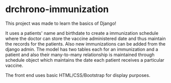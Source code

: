 # drchrono-immunization
This project was made to learn the basics of Django!

It uses a patients' name and birthdate to create a immunization schedule where the doctor can store the vaccine administered date and thus maintain the records for the patients. Also new immunizations can be added from the django admin.
The model has two tables each for an immunization and a patient and also their many-to-many relationship is maintained through schedule object which maintains the date each patient receives a particular vaccine.

The front end uses basic HTML/CSS/Bootstrap for display purposes.
